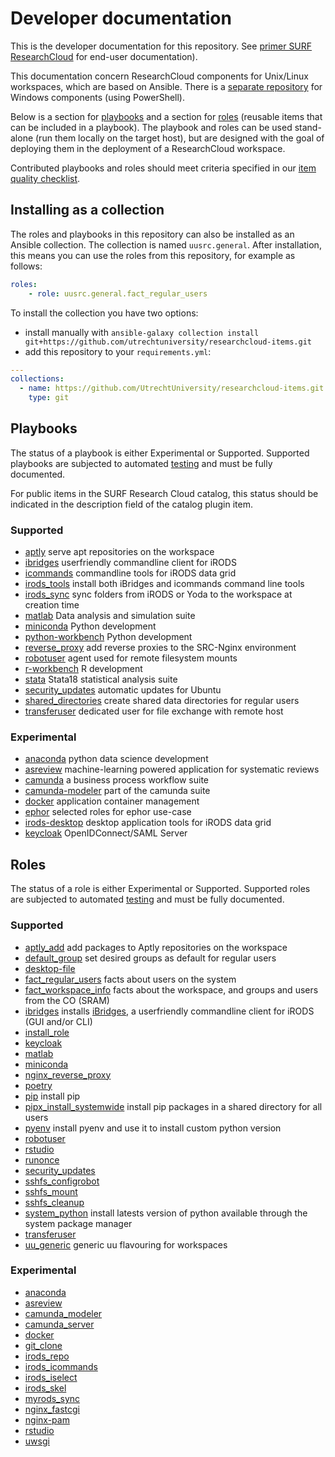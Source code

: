 # Developer documentation
This is the developer documentation for this repository.
See [primer SURF ResearchCloud](https://utrechtuniversity.github.io/vre-docs/docs/research-cloud-intro.html) for end-user documentation).

This documentation concern ResearchCloud components for Unix/Linux workspaces, which are based on Ansible. There is a [separate repository](https://github.com/UtrechtUniversity/researchcloud-items-win/) for Windows components (using PowerShell).

Below is a section for [playbooks](#Playbooks) and a section for [roles](#Roles) (reusable items that can be included in a playbook).
The playbook and roles can be used stand-alone (run them locally on the target host), but are
designed with the goal of deploying them in the deployment of a ResearchCloud workspace.

Contributed playbooks and roles should meet criteria specified in our [item quality checklist](./item_quality_checklist.md).

## Installing as a collection

The roles and playbooks in this repository can also be installed as an Ansible collection. The collection is named `uusrc.general`. After installation, this means you can use the roles from this repository, for example as follows:

```yaml
roles:
    - role: uusrc.general.fact_regular_users
```

To install the collection you have two options:

* install manually with `ansible-galaxy collection install git+https://github.com/utrechtuniversity/researchcloud-items.git`
* add this repository to your `requirements.yml`:

```yaml
---
collections:
  - name: https://github.com/UtrechtUniversity/researchcloud-items.git
    type: git
```

## Playbooks
The status of a playbook is either Experimental or Supported. Supported playbooks are subjected to automated [testing](./index.md#Test-driven-development) and must be fully documented.

For public items in the SURF Research Cloud catalog, this
status should be indicated in the description field of the catalog plugin item.

### Supported

- [aptly](playbooks/aptly.md)  serve apt repositories on the workspace
- [ibridges](playbooks/ibridges.md)  userfriendly commandline client for iRODS
- [icommands](playbooks/icommands.md)  commandline tools for iRODS data grid
- [irods_tools](playbooks/irods_tools.md)  install both iBridges and icommands command line tools
- [irods_sync](playbooks/irods_sync.md)  sync folders from iRODS or Yoda to the workspace at creation time
- [matlab](playbooks/matlab.md) Data analysis and simulation suite
- [miniconda](playbooks/miniconda.md)  Python development
- [python-workbench](playbooks/python-workbench.md)  Python development
- [reverse_proxy](playbooks/reverse_proxy.md) add reverse proxies to the SRC-Nginx environment
- [robotuser](playbooks/robotuser.md) agent used for remote filesystem mounts   
- [r-workbench](playbooks/r-workbench.md)  R development
- [stata](playbooks/stata.md) Stata18 statistical analysis suite
- [security_updates](playbooks/security_updates.md)  automatic updates for Ubuntu
- [shared_directories](playbooks/shared_directories.md) create shared data directories for regular users
- [transferuser](playbooks/transferuser.md) dedicated user for file exchange with remote host

### Experimental

- [anaconda](playbooks/anaconda.md)  python data science development
- [asreview](playbooks/asreview.md)  machine-learning powered application for systematic reviews
- [camunda](playbooks/camunda.md)  a business process workflow suite
- [camunda-modeler](playbooks/camunda-modeler.md)  part of the camunda suite
- [docker](playbooks/docker.md) application container management
- [ephor](playbooks/ephor.md) selected roles for ephor use-case
- [irods-desktop](playbooks/irods-desktop.md) desktop application tools for iRODS data grid
- [keycloak](playbooks/keycloak.md)  OpenIDConnect/SAML Server


## Roles

The status of a role is either Experimental or Supported. Supported roles are subjected to automated [testing](./index.md#Test-driven-development) and must be fully documented.

### Supported

- [aptly_add](roles/aptly_add.md) add packages to Aptly repositories on the workspace
- [default_group](roles/default_group.md) set desired groups as default for regular users
- [desktop-file](roles/desktop_file.md)
- [fact_regular_users](roles/fact_regular_users.md) facts about users on the system
- [fact_workspace_info](roles/fact_workspace_info.md) facts about the workspace, and groups and users from the CO (SRAM)
- [ibridges](roles/ibridges.md)  installs [iBridges](https://github.com/UtrechtUniversity/iBridges), a userfriendly commandline client for iRODS (GUI and/or CLI)
- [install_role](roles/install_role.md)
- [keycloak](roles/keycloak.md)
- [matlab](roles/matlab.md)
- [miniconda](roles/miniconda.md)
- [nginx_reverse_proxy](roles/nginx_reverse_proxy.md)
- [poetry](roles/poetry.md)
- [pip](roles/pip.md)  install pip
- [pipx_install_systemwide](roles/pipx_install_systemwide.md) install pip packages in a shared directory for all users
- [pyenv](roles/pyenv.md)  install pyenv and use it to install custom python version
- [robotuser](roles/robotuser.md)
- [rstudio](roles/rstudio.md)
- [runonce](roles/runonce.md)
- [security_updates](roles/security_updates.md)
- [sshfs_configrobot](roles/sshfs_configrobot.md)
- [sshfs_mount](roles/sshfs_mount.md)
- [sshfs_cleanup](roles/sshfs_cleanup.md)   
- [system_python](roles/system_python.md) install latests version of python available through the system package manager
- [transferuser](roles/transferuser.md)
- [uu_generic](roles/uu_generic.md) generic uu flavouring for workspaces

### Experimental

- [anaconda](roles/anaconda.md)
- [asreview](roles/asreview.md)
- [camunda_modeler](roles/camunda_modeler.md)
- [camunda_server](roles/camunda_server.md)
- [docker](roles/docker.md)
- [git_clone](roles/git_clone.md)
- [irods_repo](roles/irods_repo.md)
- [irods_icommands](roles/irods_icommands.md)
- [irods_iselect](roles/irods_iselect.md)
- [irods_skel](roles/irods_skel.md)
- [myrods_sync](roles/myrods_sync.md)  
- [nginx_fastcgi](roles/nginx_fastcgi.md)   
- [nginx-pam](roles/nginx_pam.md)
- [rstudio](roles/rstudio.md)
- [uwsgi](roles/uwsgi.md)
